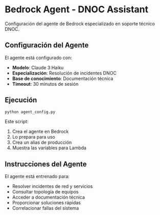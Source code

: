 # Bedrock Agent - DNOC Assistant

Configuración del agente de Bedrock especializado en soporte técnico DNOC.

## Configuración del Agente

El agente está configurado con:
- **Modelo**: Claude 3 Haiku
- **Especialización**: Resolución de incidentes DNOC
- **Base de conocimiento**: Documentación técnica
- **Timeout**: 30 minutos de sesión

## Ejecución

```bash
python agent_config.py
```

Este script:
1. Crea el agente en Bedrock
2. Lo prepara para uso
3. Crea un alias de producción
4. Muestra las variables para Lambda

## Instrucciones del Agente

El agente está entrenado para:
- Resolver incidentes de red y servicios
- Consultar topología de equipos
- Acceder a documentación técnica
- Proporcionar soluciones rápidas
- Correlacionar fallas del sistema